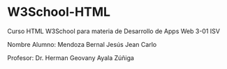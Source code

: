 # W3School-HTML
Curso HTML W3School para materia de Desarrollo de Apps Web 3-01 ISV

Nombre Alumno: Mendoza Bernal Jesús Jean Carlo

Profesor: Dr. Herman Geovany Ayala Zúñiga
